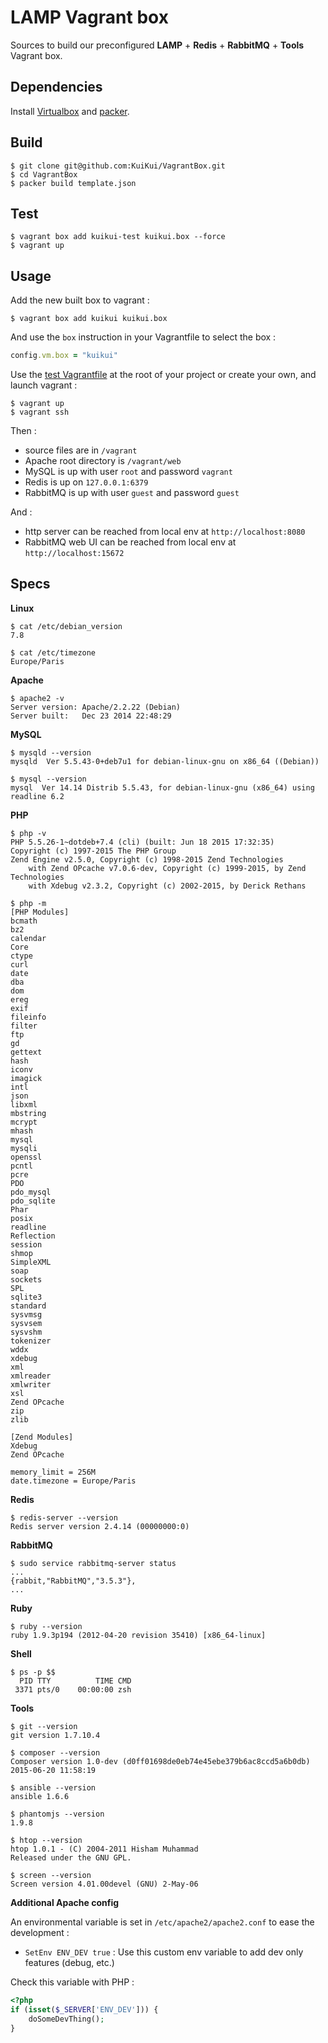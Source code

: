 # LAMP Vagrant box

Sources to build our preconfigured **LAMP** + **Redis** + **RabbitMQ** + **Tools** Vagrant box.

## Dependencies

Install [Virtualbox](https://www.virtualbox.org/wiki/Downloads) and [packer](http://www.packer.io/downloads.html).

## Build

```
$ git clone git@github.com:KuiKui/VagrantBox.git
$ cd VagrantBox
$ packer build template.json
```

## Test

```
$ vagrant box add kuikui-test kuikui.box --force
$ vagrant up
```

## Usage

Add the new built box to vagrant :
```
$ vagrant box add kuikui kuikui.box
```

And use the `box` instruction in your Vagrantfile to select the box :
```ruby
config.vm.box = "kuikui"
```

Use the [test Vagrantfile](Vagrantfile) at the root of your project or create your own, and launch vagrant :
```
$ vagrant up
$ vagrant ssh
```

Then :

* source files are in `/vagrant`
* Apache root directory is `/vagrant/web`
* MySQL is up with user `root` and password `vagrant`
* Redis is up on `127.0.0.1:6379`
* RabbitMQ is up with user `guest` and password `guest`

And :

* http server can be reached from local env at `http://localhost:8080`
* RabbitMQ web UI can be reached from local env at `http://localhost:15672`

## Specs

**Linux**
```
$ cat /etc/debian_version
7.8
```
```
$ cat /etc/timezone
Europe/Paris
```

**Apache**
```
$ apache2 -v
Server version: Apache/2.2.22 (Debian)
Server built:   Dec 23 2014 22:48:29
```

**MySQL**
```
$ mysqld --version
mysqld  Ver 5.5.43-0+deb7u1 for debian-linux-gnu on x86_64 ((Debian))
```
```
$ mysql --version
mysql  Ver 14.14 Distrib 5.5.43, for debian-linux-gnu (x86_64) using readline 6.2
```

**PHP**
```
$ php -v
PHP 5.5.26-1~dotdeb+7.4 (cli) (built: Jun 18 2015 17:32:35)
Copyright (c) 1997-2015 The PHP Group
Zend Engine v2.5.0, Copyright (c) 1998-2015 Zend Technologies
    with Zend OPcache v7.0.6-dev, Copyright (c) 1999-2015, by Zend Technologies
    with Xdebug v2.3.2, Copyright (c) 2002-2015, by Derick Rethans
```
```
$ php -m
[PHP Modules]
bcmath
bz2
calendar
Core
ctype
curl
date
dba
dom
ereg
exif
fileinfo
filter
ftp
gd
gettext
hash
iconv
imagick
intl
json
libxml
mbstring
mcrypt
mhash
mysql
mysqli
openssl
pcntl
pcre
PDO
pdo_mysql
pdo_sqlite
Phar
posix
readline
Reflection
session
shmop
SimpleXML
soap
sockets
SPL
sqlite3
standard
sysvmsg
sysvsem
sysvshm
tokenizer
wddx
xdebug
xml
xmlreader
xmlwriter
xsl
Zend OPcache
zip
zlib

[Zend Modules]
Xdebug
Zend OPcache
```
```
memory_limit = 256M
date.timezone = Europe/Paris
```

**Redis**
```
$ redis-server --version
Redis server version 2.4.14 (00000000:0)
```

**RabbitMQ**
```
$ sudo service rabbitmq-server status
...
{rabbit,"RabbitMQ","3.5.3"},
...
```

**Ruby**
```
$ ruby --version
ruby 1.9.3p194 (2012-04-20 revision 35410) [x86_64-linux]
```

**Shell**
```
$ ps -p $$
  PID TTY          TIME CMD
 3371 pts/0    00:00:00 zsh
```

**Tools**
```
$ git --version
git version 1.7.10.4
```
```
$ composer --version
Composer version 1.0-dev (d0ff01698de0eb74e45ebe379b6ac8ccd5a6b0db) 2015-06-20 11:58:19
```
```
$ ansible --version
ansible 1.6.6
```
```
$ phantomjs --version
1.9.8
```
```
$ htop --version
htop 1.0.1 - (C) 2004-2011 Hisham Muhammad
Released under the GNU GPL.
```
```
$ screen --version
Screen version 4.01.00devel (GNU) 2-May-06
```

**Additional Apache config**

An environmental variable is set in `/etc/apache2/apache2.conf` to ease the development :

* `SetEnv ENV_DEV true` : Use this custom env variable to add dev only features (debug, etc.)

Check this variable with PHP :
```php
<?php
if (isset($_SERVER['ENV_DEV'])) {
    doSomeDevThing();
}
```
